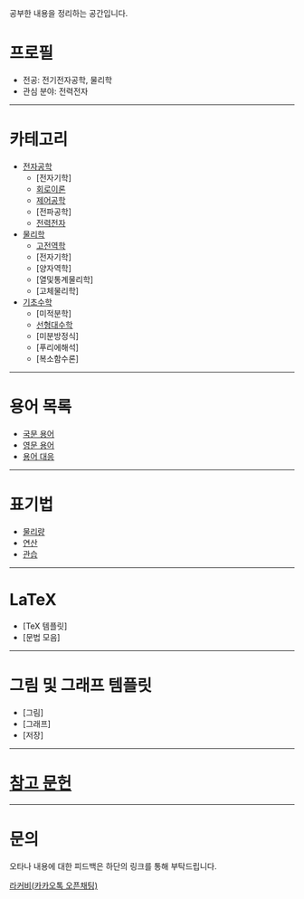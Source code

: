 공부한 내용을 정리하는 공간입니다.

# 프로필
- 전공: 전기전자공학, 물리학
- 관심 분야: 전력전자

---

# 카테고리
- [전자공학](./EE/ElectricalEngineering.md)
  - [전자기학]
  - [회로이론](./EE/CircuitTheory/CircuitTheory.md)
  - [제어공학](./EE/ControlEngineering/ControlEngineering.md)
  - [전파공학]
  - [전력전자](./EE/PowerElectronics/PowerElectronics.md)
- [물리학](./PHY/Physics.md)
  - [고전역학](./PHY/ClassicalMechanics/ClassicalMechanics.md)
  - [전자기학]
  - [양자역학]
  - [열및통계물리학]
  - [고체물리학]
- [기초수학](./MTH/BasicMathematics.md)
  - [미적분학]
  - [선형대수학](./MTH/LinearAlgebra/LinearAlgebra.md)
  - [미분방정식]
  - [푸리에해석]
  - [복소함수론]

---

# 용어 목록
- [국문 용어](./terminology/KIndex.md)
- [영문 용어](./terminology/EIndex.md)
- [용어 대응](./terminology/Translation.md)

---

# 표기법
- [물리량](./Notation/Quantity.md)
- [연산](./Notation/Operation.md)
- [관습](./Notation/Convention.md)

---

# LaTeX
- [TeX 템플릿]
- [문법 모음]

---

# 그림 및 그래프 템플릿
- [그림]
- [그래프]
- [저장]

---

# [참고 문헌](./Reference/Reference.md)

---

# 문의

오타나 내용에 대한 피드백은 하단의 링크를 통해 부탁드립니다.

[라커비(카카오톡 오픈채팅)](https://open.kakao.com/me/Kirbee)

